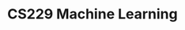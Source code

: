 ---
title: "CS229 Machine Learning"
collection: courses
type: "Stanford"
# permalink: /courses/eece5644/ 
semester: Winter 2025
location: 
classes: wide
excerpt: ""
---